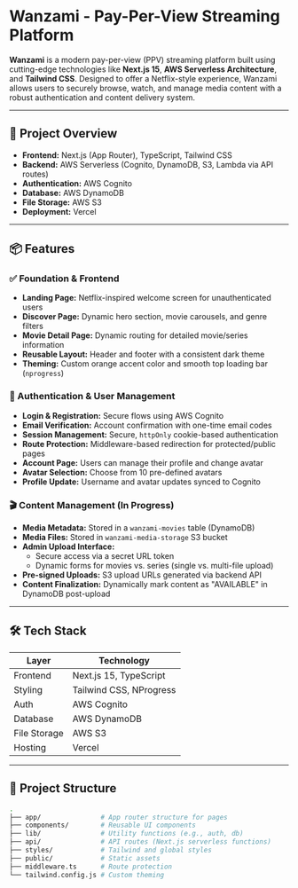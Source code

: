 # Wanzami - Pay-Per-View Streaming Platform

**Wanzami** is a modern pay-per-view (PPV) streaming platform built using cutting-edge technologies like **Next.js 15**, **AWS Serverless Architecture**, and **Tailwind CSS**. Designed to offer a Netflix-style experience, Wanzami allows users to securely browse, watch, and manage media content with a robust authentication and content delivery system.

---

## 🚀 Project Overview

- **Frontend:** Next.js (App Router), TypeScript, Tailwind CSS  
- **Backend:** AWS Serverless (Cognito, DynamoDB, S3, Lambda via API routes)  
- **Authentication:** AWS Cognito  
- **Database:** AWS DynamoDB  
- **File Storage:** AWS S3  
- **Deployment:** Vercel  

---

## 📦 Features

### ✅ Foundation & Frontend

- **Landing Page:** Netflix-inspired welcome screen for unauthenticated users
- **Discover Page:** Dynamic hero section, movie carousels, and genre filters
- **Movie Detail Page:** Dynamic routing for detailed movie/series information
- **Reusable Layout:** Header and footer with a consistent dark theme
- **Theming:** Custom orange accent color and smooth top loading bar (`nprogress`)

### 🔐 Authentication & User Management

- **Login & Registration:** Secure flows using AWS Cognito
- **Email Verification:** Account confirmation with one-time email codes
- **Session Management:** Secure, `httpOnly` cookie-based authentication
- **Route Protection:** Middleware-based redirection for protected/public pages
- **Account Page:** Users can manage their profile and change avatar
- **Avatar Selection:** Choose from 10 pre-defined avatars
- **Profile Update:** Username and avatar updates synced to Cognito

### 🎬 Content Management (In Progress)

- **Media Metadata:** Stored in a `wanzami-movies` table (DynamoDB)
- **Media Files:** Stored in `wanzami-media-storage` S3 bucket
- **Admin Upload Interface:**
  - Secure access via a secret URL token
  - Dynamic forms for movies vs. series (single vs. multi-file upload)
- **Pre-signed Uploads:** S3 upload URLs generated via backend API
- **Content Finalization:** Dynamically mark content as "AVAILABLE" in DynamoDB post-upload

---

## 🛠️ Tech Stack

| Layer        | Technology                  |
|--------------|------------------------------|
| Frontend     | Next.js 15, TypeScript       |
| Styling      | Tailwind CSS, NProgress      |
| Auth         | AWS Cognito                  |
| Database     | AWS DynamoDB                 |
| File Storage | AWS S3                       |
| Hosting      | Vercel                       |

---

## 📁 Project Structure

```bash
.
├── app/               # App router structure for pages
├── components/        # Reusable UI components
├── lib/               # Utility functions (e.g., auth, db)
├── api/               # API routes (Next.js serverless functions)
├── styles/            # Tailwind and global styles
├── public/            # Static assets
├── middleware.ts      # Route protection
└── tailwind.config.js # Custom theming

